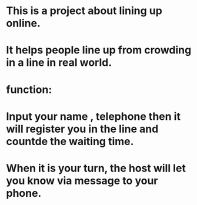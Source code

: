 # This is a project about lining up online.
# It helps people line up from crowding in a line in real world.
# function:
# Input your name , telephone then it will register you in the line and countde the waiting time.
# When it is your turn, the host will let you know via message to your phone.